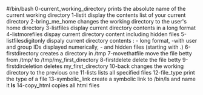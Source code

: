 #/bin/bash
0-current_working_directory prints the absolute name of the current working directory
1-listit display the contents list of your current directory
2-bring_me_home changes the working directory to the user's home directory
3-listfiles display current directory contents in a long format
4-listmorefiles dispay current directory content including hidden files
5-listfilesdigitonly dispaly current directory contents : - long format, -with user and group IDs displayed numerically, - and hidden files (starting with .)
6-firstdirectory creates a directory in /tmp
7-movethatfile move the file betty from /tmp/ to /tmp/my_first_directory
8-firstdelete delete the file betty
9-firstdirdeletion deletes my_first_directory
10-back changes the working directory to the previous one
11-lists lists all specified files
12-file_type print the type of a file
13-symbolic_link create a symbolic link to /bin/ls and name it __ls__
14-copy_html copies all html files
